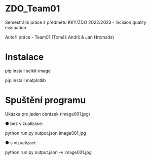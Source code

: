 # ZDO_Team01
Semestrální práce z předmětu KKY/ZDO 2022/2023 - Incision quality evaluation</p>
Autoři práce - Team01 (Tomáš Andrš & Jan Hromada)
# Instalace
pip install scikit-image</p>
pip install matplotlib</p>
# Spuštění programu
Ukázka pro jeden obrázek (image001.jpg)</p>
● bez vizualizace:</p>
python run.py output.json image001.jpg</p>
● s vizualizací:</p>
python run.py output.json -v image001.jpg</p>

